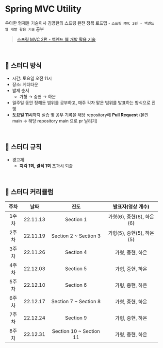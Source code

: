 # Spring MVC Utility
우아한 형제들 기술이사 김영한의 스프링 완전 정복 로드맵 - `스프링 MVC 2편 - 백엔드 웹 개발 활용 기술` 공부
> [스프링 MVC 2편 - 백엔드 웹 개발 활용 기술](https://www.inflearn.com/course/%EC%8A%A4%ED%94%84%EB%A7%81-mvc-2)
<br>

## 🌱 스터디 방식
- 시간: 토요일 오전 11시
- 장소: 게더타운
- 발제 순서 
    - 가형 → 중현 → 하은
- 일주일 동안 정해둔 범위를 공부하고, 매주 각자 맡은 범위를 발표하는 방식으로 진행
- **토요일 11시**까지 실습 및 공부 기록을 해당 repository에 **Pull Request** (본인 main → 해당 repository main 으로 pr 날리기)
<br>

## 🌱 스터디 규칙
- 경고제
    - **지각 1회, 결석 1회** 초과시 퇴출
<br>

## 🌱 스터디 커리큘럼
| 주차 | 날짜 | 진도 | 발표자(영상 개수) |
| :---: | :---: | :---:| :---: |
| 1주차 | 22.11.13 | Section 1 | 가형(6), 중현(6), 하은(6) | 
| 2주차 | 22.11.19 | Section 2 ~ Section 3 | 가형(5), 중현(5), 하은(5) |
| 3주차 | 22.11.26 | Section 4 | 가형, 중현, 하은 |
| 4주차 | 22.12.03 | Section 5 | 가형, 중현, 하은 |
| 5주차 | 22.12.10 | Section 6 | 가형, 중현, 하은 |
| 6주차 | 22.12.17 | Section 7 ~ Section 8 | 가형, 중현, 하은 |
| 7주차 | 22.12.24 | Section 9 | 가형, 중현, 하은 |
| 8주차 | 22.12.31 | Section 10 ~ Section 11 | 가형, 중현, 하은 |
